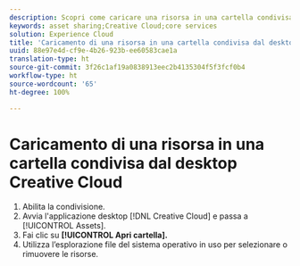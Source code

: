 ```yaml
---
description: Scopri come caricare una risorsa in una cartella condivisa dal desktop di Creative Cloud a Experience Cloud.
keywords: asset sharing;Creative Cloud;core services
solution: Experience Cloud
title: 'Caricamento di una risorsa in una cartella condivisa dal desktop Creative Cloud '
uuid: 88e97e4d-cf9e-4b26-923b-ee60583cae1a
translation-type: ht
source-git-commit: 3f26c1af19a0838913eec2b4135304f5f3fcf0b4
workflow-type: ht
source-wordcount: '65'
ht-degree: 100%

---
```



# Caricamento di una risorsa in una cartella condivisa dal desktop Creative Cloud

1. Abilita la condivisione.
1. Avvia l&#39;applicazione desktop [!DNL Creative Cloud] e passa a [!UICONTROL Assets].
1. Fai clic su **[!UICONTROL Apri cartella].**
1. Utilizza l’esplorazione file del sistema operativo in uso per selezionare o rimuovere le risorse.
